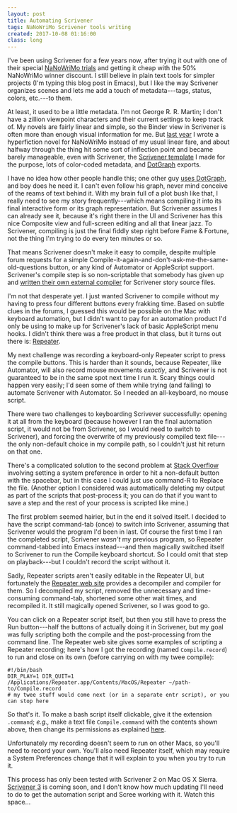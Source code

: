 ```yaml
---
layout: post
title: Automating Scrivener
tags: NaNoWriMo Scrivener tools writing 
created: 2017-10-08 01:16:00
class: long
---
```

I've been using Scrivener for a few years now, after trying it out with one of their special [NaNoWriMo trials](http://www.literatureandlatte.com/nanowrimo.php) and getting it cheap with the 50% NaNoWriMo winner discount.  I still believe in plain text tools for simpler projects (I'm typing this blog post in Emacs), but I like the way Scrivener organizes scenes and lets me add a touch of metadata---tags, status, colors, etc.---to them.

At least, it used to be a little metadata.  I'm not George R. R. Martin; I don't have a zillion viewpoint characters and their current settings to keep track of.  My novels are fairly linear and simple, so the Binder view in Scrivener is often more than enough visual information for me.  But [last year](/blog/2016/12/01/nanowrimo-2016/) I wrote a hyperfiction novel for NaNoWriMo instead of my usual linear fare, and about halfway through the thing hit some sort of inflection point and became barely manageable, even with Scrivener, the [Scrivener template](/tools/scree/) I made for the purpose, lots of color-coded metadata, and [DotGraph](/tools/scree/dotgraph/) exports.

I have no idea how other people handle this; one other guy [uses DotGraph](https://www.instagram.com/p/BVoUCXeA_tB/), and boy does he need it.  I can't even follow his graph, never mind conceive of the reams of text behind it.  With my brain full of a plot bush like that, I really need to see my story frequently---which means compiling it into its final interactive form or its graph representation.  But Scrivener assumes I can already see it, because it's right there in the UI and Scrivener has this nice Composite view and full-screen editing and all that linear jazz.  To Scrivener, compiling is just the final fiddly step right before Fame & Fortune, not the thing I'm trying to do every ten minutes or so.

That means Scrivener doesn't make it easy to compile, despite multiple forum requests for a simple Compile-it-again-and-don't-ask-me-the-same-old-questions button, or any kind of Automator or AppleScript support.  Scrivener's compile step is so non-scriptable that somebody has given up and [written their own external compiler](https://www.literatureandlatte.com/forum/viewtopic.php?f=19&t=39797&p=239179#p239179) for Scrivener story source files.

I'm not that desperate yet.  I just wanted Scrivener to compile without my having to press four different buttons every frakking time.  Based on subtle clues in the forums, I guessed this would be possible on the Mac with keyboard automation, but I didn't want to pay for an automation product I'd only be using to make up for Scrivener's lack of basic AppleScript menu hooks.  I didn't think there was a free product in that class, but it turns out there is:  [Repeater](https://itunes.apple.com/us/app/repeater/id443370764?mt=12).

My next challenge was recording a keyboard-only Repeater script to press the compile buttons.  This is harder than it sounds, because Repeater, like Automator, will also record mouse movements *exactly*, and Scrivener is not guaranteed to be in the same spot next time I run it.  Scary things could happen very easily; I'd seen some of them while trying (and failing) to automate Scrivener with Automator.  So I needed an all-keyboard, no mouse script.

There were two challenges to keyboarding Scrivever successfully: opening it at all from the keyboard (because however I ran the final automation script, it would not be from Scrivener, so I would need to switch to Scrivener), and forcing the overwrite of my previously compiled text file---the only non-default choice in my compile path, so I couldn't just hit return on that one.

There's a complicated solution to the second problem at [Stack Overflow](https://apple.stackexchange.com/questions/7263/how-can-i-activate-buttons-with-just-the-keyboard/7269#7269) involving setting a system preference in order to hit a non-default button with the spacebar, but in this case I could just use command-R to Replace the file.  (Another option I considered was automatically deleting my output as part of the scripts that post-process it; you can do that if you want to save a step and the rest of your process is scripted like mine.)

The first problem seemed hairier, but in the end it solved itself.  I decided to have the script command-tab (once) to switch into Scrivener, assuming that Scrivener would the program I'd been in last.  Of course the first time I ran the completed script, Scrivener *wasn't* my previous program, so Repeater command-tabbed into Emacs instead---and then magically switched itself to Scrivener to run the Compile keyboard shortcut.  So I could omit that step on playback---but I couldn't record the script without it.

Sadly, Repeater scripts aren't easily editable in the Repeater UI, but fortunately the [Repeater web site](http://web.archive.org/web/20220123174017/http://deepitpro.com/en/mac/products/Repeater/info/help.shtml) provides a decompiler and compiler for them.  So I decompiled my script, removed the unnecessary and time-consuming command-tab, shortened some other wait times, and recompiled it.  It still magically opened Scrivener, so I was good to go.

You can click on a Repeater script itself, but then you still have to press the Run button---half the buttons of actually doing it in Scrivener, but my goal was fully scripting both the compile and the post-processing from the command line.   The Repeater web site gives some examples of scripting a Repeater recording; here's how I got the recording (named `Compile.record`) to run and close on its own (before carrying on with my twee compile):

	#!/bin/bash
	DIR_PLAY=1 DIR_QUIT=1 /Applications/Repeater.app/Contents/MacOS/Repeater ~/path-to/Compile.record
	# my twee stuff would come next (or in a separate entr script), or you can stop here

So that's it.  To make a bash script itself clickable, give it the extension `.command`; *e.g.,* make a text file `Compile.command` with the contents shown above, then change its permissions as explained [here](https://stackoverflow.com/a/29710607/4965965).

Unfortunately my recording doesn't seem to run on other Macs, so you'll need to record your own.  You'll also need Repeater itself, which may require a System Preferences change that it will explain to you when you try to run it.

This process has only been tested with Scrivener 2 on Mac OS X Sierra.  [Scrivener 3](https://www.literatureandlatte.com/blog/?tag=scrivener-3) is coming soon, and I don't know how much updating I'll need to do to get the automation script and Scree working with it.  Watch this space...



